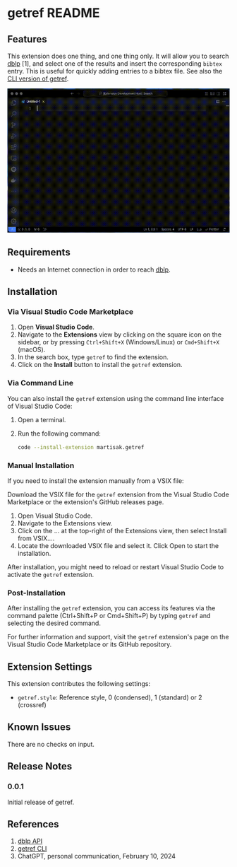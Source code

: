 # getref README

## Features

This extension does one thing, and one thing only. It will allow you to search [dblp](https://dblp.org/) [1], and select one of the results and insert the corresponding `bibtex` entry. This is useful for quickly adding entries to a bibtex file. See also the [CLI version of getref](https://github.com/martisak/getref).

![animation](getref.gif)

## Requirements

- Needs an Internet connection in order to reach [dblp](https://dblp.org/).

## Installation

### Via Visual Studio Code Marketplace

1. Open **Visual Studio Code**.
2. Navigate to the **Extensions** view by clicking on the square icon on the sidebar, or by pressing `Ctrl+Shift+X` (Windows/Linux) or `Cmd+Shift+X` (macOS).
3. In the search box, type `getref` to find the extension.
4. Click on the **Install** button to install the `getref` extension.

### Via Command Line

You can also install the `getref` extension using the command line interface of Visual Studio Code:

1. Open a terminal.
2. Run the following command:

   ```bash
   code --install-extension martisak.getref
   ````

### Manual Installation

If you need to install the extension manually from a VSIX file:

Download the VSIX file for the `getref` extension from the Visual Studio Code Marketplace or the extension's GitHub releases page.

1. Open Visual Studio Code.
1. Navigate to the Extensions view.
1. Click on the ... at the top-right of the Extensions view, then select Install from VSIX....
1. Locate the downloaded VSIX file and select it. Click Open to start the installation.

After installation, you might need to reload or restart Visual Studio Code to activate the `getref` extension.

### Post-Installation

After installing the `getref` extension, you can access its features via the command palette (Ctrl+Shift+P or Cmd+Shift+P) by typing `getref` and selecting the desired command.

For further information and support, visit the `getref` extension's page on the Visual Studio Code Marketplace or its GitHub repository.

## Extension Settings

This extension contributes the following settings:

* `getref.style`: Reference style, 0 (condensed), 1 (standard) or 2 (crossref)

## Known Issues

There are no checks on input.

## Release Notes

### 0.0.1

Initial release of getref.

## References

1. [dblp API](https://dblp.org/faq/How+to+use+the+dblp+search+API.html)
1. [getref CLI](https://github.com/martisak/getref)
1. ChatGPT, personal communication, February 10, 2024